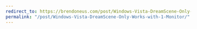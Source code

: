 ```yaml
---
redirect_to: https://brendoneus.com/post/Windows-Vista-DreamScene-Only-Works-with-1-Monitor/
permalink: "/post/Windows-Vista-DreamScene-Only-Works-with-1-Monitor/"
---
```

